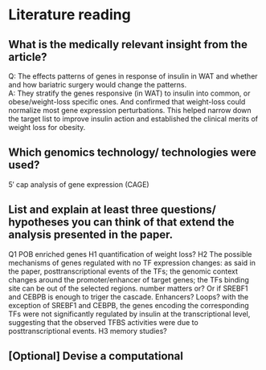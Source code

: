 # Literature reading
## What is the medically relevant insight from the article?
Q: The effects patterns of genes in response of insulin in WAT and whether and how bariatric surgery would change the patterns.  
A: They stratify the genes responsive (in WAT) to insulin into common, or obese/weight-loss specific ones. And confirmed that weight-loss could normalize most gene expression perturbations. This helped narrow down the target list to improve insulin action and established the clinical merits of weight loss for obesity.
## Which genomics technology/ technologies were used?
5′ cap analysis of gene expression (CAGE)

## List and explain at least three questions/ hypotheses you can think of that extend the analysis presented in the paper.
Q1 POB enriched genes
H1 quantification of weight loss?
H2 The possible mechanisms of genes regulated with no TF expression changes: as said in the paper, posttranscriptional events of the TFs; the genomic context changes around the promoter/enhancer of target genes; the TFs binding site can be out of the selected regions. number matters or? Or if SREBF1 and CEBPB is enough to triger the cascade. Enhancers? Loops? with the exception of SREBF1 and CEBPB, the genes encoding the corresponding TFs were not significantly regulated by insulin at the transcriptional level, suggesting that the observed TFBS activities were due to posttranscriptional events.
H3 memory studies?

## [Optional] Devise a computational